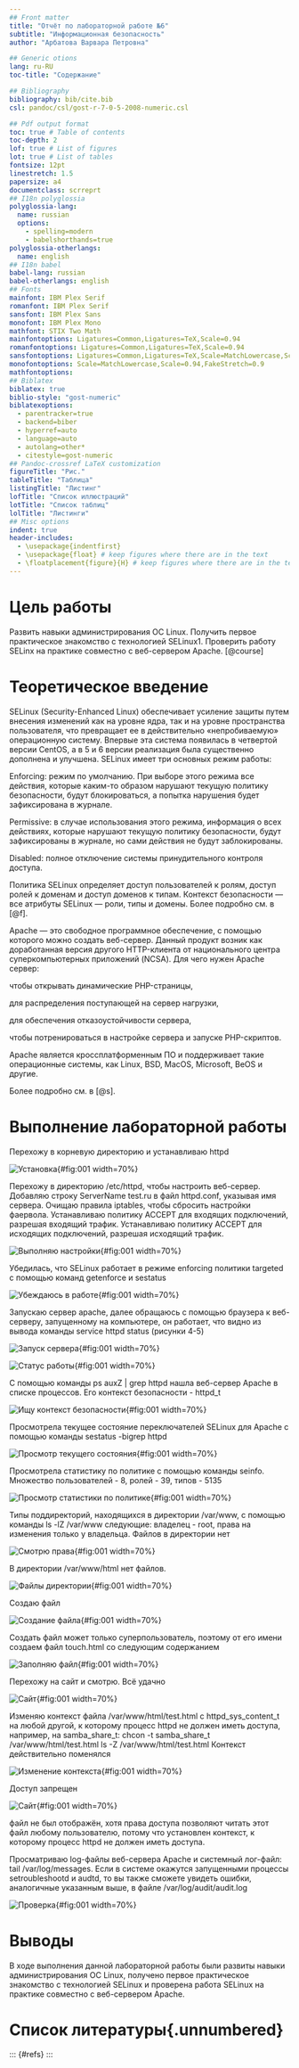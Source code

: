 ```yaml
---
## Front matter
title: "Отчёт по лабораторной работе №6"
subtitle: "Информационная безопасность"
author: "Арбатова Варвара Петровна"

## Generic otions
lang: ru-RU
toc-title: "Содержание"

## Bibliography
bibliography: bib/cite.bib
csl: pandoc/csl/gost-r-7-0-5-2008-numeric.csl

## Pdf output format
toc: true # Table of contents
toc-depth: 2
lof: true # List of figures
lot: true # List of tables
fontsize: 12pt
linestretch: 1.5
papersize: a4
documentclass: scrreprt
## I18n polyglossia
polyglossia-lang:
  name: russian
  options:
	- spelling=modern
	- babelshorthands=true
polyglossia-otherlangs:
  name: english
## I18n babel
babel-lang: russian
babel-otherlangs: english
## Fonts
mainfont: IBM Plex Serif
romanfont: IBM Plex Serif
sansfont: IBM Plex Sans
monofont: IBM Plex Mono
mathfont: STIX Two Math
mainfontoptions: Ligatures=Common,Ligatures=TeX,Scale=0.94
romanfontoptions: Ligatures=Common,Ligatures=TeX,Scale=0.94
sansfontoptions: Ligatures=Common,Ligatures=TeX,Scale=MatchLowercase,Scale=0.94
monofontoptions: Scale=MatchLowercase,Scale=0.94,FakeStretch=0.9
mathfontoptions:
## Biblatex
biblatex: true
biblio-style: "gost-numeric"
biblatexoptions:
  - parentracker=true
  - backend=biber
  - hyperref=auto
  - language=auto
  - autolang=other*
  - citestyle=gost-numeric
## Pandoc-crossref LaTeX customization
figureTitle: "Рис."
tableTitle: "Таблица"
listingTitle: "Листинг"
lofTitle: "Список иллюстраций"
lotTitle: "Список таблиц"
lolTitle: "Листинги"
## Misc options
indent: true
header-includes:
  - \usepackage{indentfirst}
  - \usepackage{float} # keep figures where there are in the text
  - \floatplacement{figure}{H} # keep figures where there are in the text
---
```


# Цель работы

Развить навыки администрирования ОС Linux. Получить первое практическое знакомство с технологией SELinux1. Проверить работу SELinx на практике совместно с веб-сервером Apache. [@course]

# Теоретическое введение

SELinux (Security-Enhanced Linux) обеспечивает усиление защиты путем внесения изменений как на уровне ядра, так и на уровне пространства пользователя, что превращает ее в действительно «непробиваемую» операционную систему. Впервые эта система появилась в четвертой версии CentOS, а в 5 и 6 версии реализация была существенно дополнена и улучшена.
SELinux имеет три основных режим работы:

Enforcing: режим по умолчанию. При выборе этого режима все действия, которые каким-то образом нарушают текущую политику безопасности, будут блокироваться, а попытка нарушения будет зафиксирована в журнале.

Permissive: в случае использования этого режима, информация о всех действиях, которые нарушают текущую политику безопасности, будут зафиксированы в журнале, но сами действия не будут заблокированы.

Disabled: полное отключение системы принудительного контроля доступа.

Политика SELinux определяет доступ пользователей к ролям, доступ ролей к доменам и доступ доменов к типам. Контекст безопасности — все атрибуты SELinux — роли, типы и домены. Более подробно см. в [@f].

Apache — это свободное программное обеспечение, с помощью которого можно создать веб-сервер. Данный продукт возник как доработанная версия другого HTTP-клиента от национального центра суперкомпьютерных приложений (NCSA).
Для чего нужен Apache сервер:

чтобы открывать динамические PHP-страницы,

для распределения поступающей на сервер нагрузки,

для обеспечения отказоустойчивости сервера,

чтобы потренироваться в настройке сервера и запуске PHP-скриптов.

Apache является кроссплатформенным ПО и поддерживает такие операционные системы, как Linux, BSD, MacOS, Microsoft, BeOS и другие.

Более подробно см. в [@s].

# Выполнение лабораторной работы

Перехожу в корневую директорию и устанавливаю httpd

![Установка](image/1.jpg){#fig:001 width=70%}

Перехожу в директорию /etc/httpd, чтобы настроить веб-сервер. Добавляю строку ServerName test.ru в файл httpd.conf, указывая имя сервера. Очищаю правила iptables, чтобы сбросить настройки фаервола. Устанавливаю политику ACCEPT для входящих подключений, разрешая входящий трафик. Устанавливаю политику ACCEPT для исходящих подключений, разрешая исходящий трафик.

![Выполняю настройки](image/2.jpg){#fig:001 width=70%}

Убедилась, что SELinux работает в режиме enforcing политики targeted с помощью команд getenforce и sestatus 

![Убеждаюсь в работе](image/3.jpg){#fig:001 width=70%}

Запускаю сервер apache, далее обращаюсь с помощью браузера к веб-серверу, запущенному на компьютере, он работает, что видно из вывода команды service httpd status (рисунки 4-5)

![Запуск сервера](image/4.jpg){#fig:001 width=70%}

![Статус работы](image/5.jpg){#fig:001 width=70%}

С помощью команды ps auxZ | grep httpd нашла веб-сервер Apache в списке процессов. Его контекст безопасности - httpd_t

![Ищу контекст безопасности](image/6.jpg){#fig:001 width=70%}

Просмотрела текущее состояние переключателей SELinux для Apache с помощью команды sestatus -bigrep httpd

![Просмотр текущего состояния](image/7.jpg){#fig:001 width=70%}

Просмотрела статистику по политике с помощью команды seinfo. Множество пользователей - 8, ролей - 39, типов - 5135

![Просмотр статистики по политике](image/8.jpg){#fig:001 width=70%}

Типы поддиректорий, находящихся в директории /var/www, с помощью команды ls -lZ /var/www следующие: владелец - root, права на изменения только у владельца. Файлов в директории нет 

![Смотрю права](image/9.jpg){#fig:001 width=70%}

В директории /var/www/html нет файлов.

![Файлы директории](image/10.jpg){#fig:001 width=70%}

Создаю файл

![Создание файла](image/11.jpg){#fig:001 width=70%}

Создать файл может только суперпользователь, поэтому от его имени создаем файл touch.html cо следующим содержанием

![Заполняю файл](image/12.jpg){#fig:001 width=70%}

Перехожу на сайт и смотрю. Всё удачно

![Сайт](image/13.jpg){#fig:001 width=70%}

Изменяю контекст файла /var/www/html/test.html с httpd_sys_content_t на любой другой, к которому процесс httpd не должен иметь доступа, например, на samba_share_t: chcon -t samba_share_t /var/www/html/test.html ls -Z /var/www/html/test.html Контекст действительно поменялся

![Изменение контекста](image/14.jpg){#fig:001 width=70%}

Доступ запрещен

![Сайт](image/15.jpg){#fig:001 width=70%}

файл не был отображён, хотя права доступа позволяют читать этот файл любому пользователю, потому что установлен контекст, к которому процесс httpd не должен иметь доступа.

Просматриваю log-файлы веб-сервера Apache и системный лог-файл: tail /var/log/messages. Если в системе окажутся запущенными процессы setroubleshootd и audtd, то вы также сможете увидеть ошибки, аналогичные указанным выше, в файле /var/log/audit/audit.log

![Проверка](image/16.jpg){#fig:001 width=70%}

# Выводы

В ходе выполнения данной лабораторной работы были развиты навыки администрирования ОС Linux, получено первое практическое знакомство с технологией SELinux и проверена работа SELinux на практике совместно с веб-сервером Apache.

# Список литературы{.unnumbered}

::: {#refs}
:::
